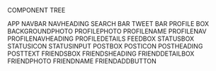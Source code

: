 COMPONENT TREE 

APP
  NAVBAR
    NAVHEADING
  SEARCH BAR
  TWEET BAR
  PROFILE BOX
    BACKGROUNDPHOTO
    PROFILEPHOTO
    PROFILENAME
    PROFILENAV
      PROFILENAVHEADING
  PROFILEDETAILS
  FEEDBOX
    STATUSBOX
      STATUSICON
      STATUSINPUT
    POSTBOX
      POSTICON
      POSTHEADING
      POSTTEXT
  FRIENDSBOX
    FRIENDSHEADING
    FRIENDDETAILBOX
      FRIENDPHOTO
      FRIENDNAME
      FRIENDADDBUTTON

